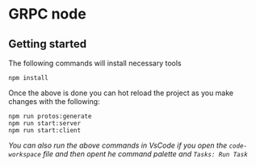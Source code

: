 # GRPC node

## Getting started

The following commands will install necessary tools

```shell
npm install
```

Once the above is done you can hot reload the project as you make changes with the following:

```shell
npm run protos:generate
npm run start:server
npm run start:client
```

_You can also run the above commands in VsCode if you open the `code-workspace` file and then opent he command palette and `Tasks: Run Task`_

